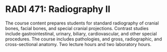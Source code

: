 # RADI 471: Radiography II

The course content prepares students for standard radiography of cranial bones, facial bones, and special cranial projections. Contrast studies include gastrointestinal, urinary, biliary, cardiovascular, and other special procedures. The course includes pathologies, and gross, radiographic, and cross-sectional anatomy. Two lecture hours and two laboratory hours.